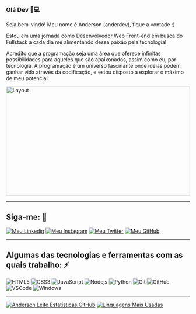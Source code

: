 ### Olá Dev 👋💻

Seja bem-vindo! Meu nome é Anderson (anderdev), fique a vontade :)

Estou em uma jornada como Desenvolvedor Web Front-end em busca do Fullstack a cada dia me alimentando dessa paixão pela tecnologia!

Acredito que a programação seja uma área que oferece infinitas possibilidades para aqueles que são apaixonados, assim como eu, por tecnologia. A programação é um universo fascinante onde ideias podem ganhar vida através da codificação, e estou disposto a explorar o máximo de meu potencial.


<img alt="Layout" src="https://cdna.artstation.com/p/assets/images/images/060/460/880/original/pixel-jeff-chill-mario-2023-2.gif?1678633376" alt="pixel-jeff-chill-mario-2023" width="100%" height="300"/>

____

## Siga-me: 🤙


[![Meu Linkedin](https://img.shields.io/badge/-Linkedin-blue?style=flat&logo=Linkedin&logoColor=white)](https://www.linkedin.com/in/andersondiasleite)
[![Meu Instagram](https://img.shields.io/badge/Instagram-E4405F?flat&logo=instagram&logoColor=white)](https://www.instagram.com/_anderdev/)
[![Meu Twitter](https://img.shields.io/twitter/follow/anderdev_?style=social)](https://twitter.com/anderdev_)
[![Meu GitHub](https://img.shields.io/github/followers/anderdev-GitHub?label=follow&style=social)](https://github.com/anderdev-GitHub)

____


## Algumas das tecnologias e ferramentas com as quais trabalho: ⚡

![HTML5](https://img.shields.io/badge/-HTML5-E34F26?style=flat&logo=html5&logoColor=white)
![CSS3](https://img.shields.io/badge/-CSS3-1572B6?style=flat&logo=css3)
![JavaScript](https://img.shields.io/badge/-JavaScript-black?style=flat&logo=javascript)
![Nodejs](https://img.shields.io/badge/-Nodejs-339933?style=flat&logo=Node.js&logoColor=white)
![Python](https://img.shields.io/badge/Python-14354C?style=flat&logo=python&logoColor=yellow)
![Git](https://img.shields.io/badge/-Git-black?style=flat&logo=git)
![GitHub](https://img.shields.io/badge/-GitHub-181717?style=flat&logo=github)
![VSCode](https://img.shields.io/badge/-VSCode-007ACC?style=flat&logo=visual-studio-code&logoColor=white)
![Windows](https://img.shields.io/badge/Windows-017AD7?style=flat&logo=windows&logoColor=white)

____

[![Anderson Leite Estatísticas GitHub](https://github-readme-stats.vercel.app/api?username=anderdev-GitHub)](https://github.com/anuraghazra/github-readme-stats)
[![Linguagens Mais Usadas](https://github-readme-stats.vercel.app/api/top-langs/?username=anderdev-GitHub)](https://github.com/anuraghazra/github-readme-stats)
